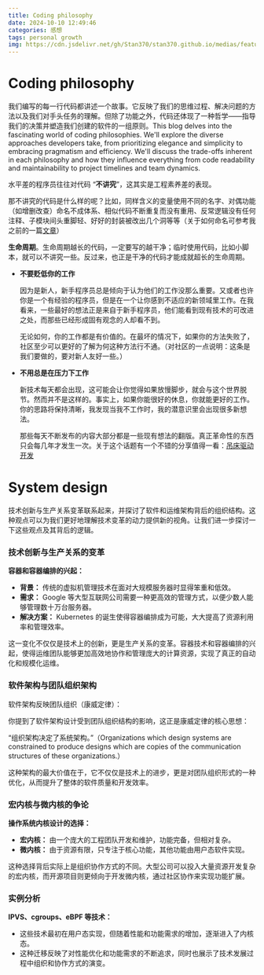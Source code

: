 ```yaml
---
title: Coding philosophy
date: 2024-10-10 12:49:46
categories: 感想
tags: personal growth
img: https://cdn.jsdelivr.net/gh/Stan370/stan370.github.io/medias/featureimages/0.jpg
---
```


# Coding philosophy
我们编写的每一行代码都讲述一个故事。它反映了我们的思维过程、解决问题的方法以及我们对手头任务的理解。但除了功能之外，代码还体现了一种哲学——指导我们的决策并塑造我们创建的软件的一组原则。This blog delves into the fascinating world of coding philosophies. We'll explore the diverse approaches developers take, from prioritizing elegance and simplicity to embracing pragmatism and efficiency. We'll discuss the trade-offs inherent in each philosophy and how they influence everything from code readability and maintainability to project timelines and team dynamics.




水平差的程序员往往对代码 “**不讲究**”，这其实是工程素养差的表现。

那不讲究的代码是什么样的呢？比如，同样含义的变量使用不同的名字、对偶功能（如增删改查）命名不成体系、相似代码不断重复而没有重用、反常逻辑没有任何注释、子模块间头重脚轻、好好的封装被改出几个洞等等（关于如何命名可参考我之前的一篇[文章](https://www.qtmuniao.com/2021/12/12/how-to-write-code-scrutinize-names/)）

**生命周期**。生命周期越长的代码，一定要写的越干净；临时使用代码，比如小脚本，就可以不讲究一些。反过来，也正是干净的代码才能成就超长的生命周期。

- **不要贬低你的工作**
    
    因为是新人，新手程序员总是倾向于认为他们的工作没那么重要。又或者也许你是一个有经验的程序员，但是在一个让你感到不适应的新领域里工作。在我看来，一些最好的想法正是来自于新手程序员，他们能看到现有技术的可改进之处，而那些已经形成固有观念的人却看不到。
    
    无论如何，你的工作都是有价值的。在最坏的情况下，如果你的方法失败了，社区至少可以更好的了解为何这种方法行不通。（对社区的一点说明：这条是我们要做的，要对新人友好一些。）
    
- **不用总是在压力下工作**
    
    新技术每天都会出现，这可能会让你觉得如果放慢脚步，就会与这个世界脱节。然而并不是这样的。事实上，如果你能很好的休息，你就能更好的工作。你的思路将保持清晰，我发现当我不工作时，我的潜意识里会出现很多新想法。
    
    那些每天不断发布的内容大部分都是一些现有想法的翻版。真正革命性的东西只会每几年才发生一次。关于这个话题有一个不错的分享值得一看：[吊床驱动开发](https://www.youtube.com/watch?v=f84n5oFoZBc)
    

# System design

技术创新与生产关系变革联系起来，并探讨了软件和运维架构背后的组织结构。这种观点可以为我们更好地理解技术变革的动力提供新的视角。让我们进一步探讨一下这些观点及其背后的逻辑。

### 技术创新与生产关系的变革

**容器和容器编排的兴起：**

- **背景：** 传统的虚拟机管理技术在面对大规模服务器时显得笨重和低效。
- **需求：** Google 等大型互联网公司需要一种更高效的管理方式，以便少数人能够管理数十万台服务器。
- **解决方案：** Kubernetes 的诞生使得容器编排成为可能，大大提高了资源利用率和管理效率。

这一变化不仅仅是技术上的创新，更是生产关系的变革。容器技术和容器编排的兴起，使得运维团队能够更加高效地协作和管理庞大的计算资源，实现了真正的自动化和规模化运维。

### 软件架构与团队组织架构

软件架构反映团队组织（康威定律）：

你提到了软件架构设计受到团队组织结构的影响，这正是康威定律的核心思想：

  “组织架构决定了系统架构。”（Organizations which design systems are constrained to produce designs which are copies of the communication structures of these organizations.）

这种架构的最大价值在于，它不仅仅是技术上的进步，更是对团队组织形式的一种优化，从而提升了整体的软件质量和开发效率。

### 宏内核与微内核的争论

**操作系统内核设计的选择：**

- **宏内核：** 由一个庞大的工程团队开发和维护，功能完备，但相对复杂。
- **微内核：** 由于资源有限，只专注于核心功能，其他功能由用户态软件实现。

这种选择背后实际上是组织协作方式的不同。大型公司可以投入大量资源开发复杂的宏内核，而开源项目则更倾向于开发微内核，通过社区协作来实现功能扩展。

### 实例分析

**IPVS、cgroups、eBPF 等技术：**

- 这些技术最初在用户态实现，但随着性能和功能需求的增加，逐渐进入了内核态。
- 这种迁移反映了对性能优化和功能需求的不断追求，同时也展示了技术发展过程中组织和协作方式的演变。



